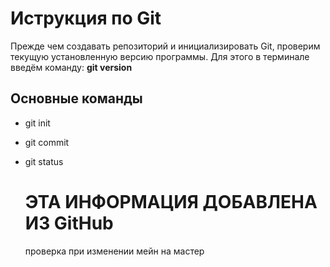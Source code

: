 # Иструкция по Git
Прежде чем создавать репозиторий и инициализировать Git, проверим текущую установленную версию программы. Для этого в терминале введём команду: **git version**

## Основные команды

* git init
* git commit
* git status

  # ЭТА ИНФОРМАЦИЯ ДОБАВЛЕНА ИЗ GitHub
  проверка при изменении мейн на мастер
